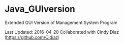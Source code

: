 # Java_GUIversion
Extended GUI Version of Management System Program

Last Updated: 2016-04-20
Collaborated with Cindy Diaz (https://github.com/Cldiaz)
